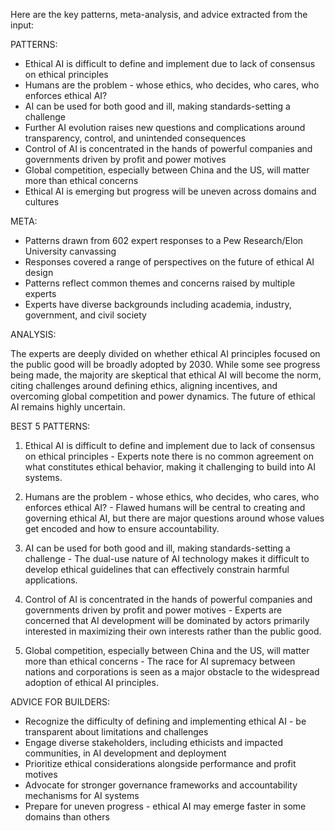 Here are the key patterns, meta-analysis, and advice extracted from the input:

PATTERNS:

- Ethical AI is difficult to define and implement due to lack of consensus on ethical principles
- Humans are the problem - whose ethics, who decides, who cares, who enforces ethical AI?
- AI can be used for both good and ill, making standards-setting a challenge
- Further AI evolution raises new questions and complications around transparency, control, and unintended consequences
- Control of AI is concentrated in the hands of powerful companies and governments driven by profit and power motives
- Global competition, especially between China and the US, will matter more than ethical concerns
- Ethical AI is emerging but progress will be uneven across domains and cultures

META:

- Patterns drawn from 602 expert responses to a Pew Research/Elon University canvassing
- Responses covered a range of perspectives on the future of ethical AI design
- Patterns reflect common themes and concerns raised by multiple experts
- Experts have diverse backgrounds including academia, industry, government, and civil society

ANALYSIS:

The experts are deeply divided on whether ethical AI principles focused on the public good will be broadly adopted by 2030. While some see progress being made, the majority are skeptical that ethical AI will become the norm, citing challenges around defining ethics, aligning incentives, and overcoming global competition and power dynamics. The future of ethical AI remains highly uncertain.

BEST 5 PATTERNS:

1. Ethical AI is difficult to define and implement due to lack of consensus on ethical principles - Experts note there is no common agreement on what constitutes ethical behavior, making it challenging to build into AI systems.

2. Humans are the problem - whose ethics, who decides, who cares, who enforces ethical AI? - Flawed humans will be central to creating and governing ethical AI, but there are major questions around whose values get encoded and how to ensure accountability.

3. AI can be used for both good and ill, making standards-setting a challenge - The dual-use nature of AI technology makes it difficult to develop ethical guidelines that can effectively constrain harmful applications.

4. Control of AI is concentrated in the hands of powerful companies and governments driven by profit and power motives - Experts are concerned that AI development will be dominated by actors primarily interested in maximizing their own interests rather than the public good.

5. Global competition, especially between China and the US, will matter more than ethical concerns - The race for AI supremacy between nations and corporations is seen as a major obstacle to the widespread adoption of ethical AI principles.

ADVICE FOR BUILDERS:

- Recognize the difficulty of defining and implementing ethical AI - be transparent about limitations and challenges
- Engage diverse stakeholders, including ethicists and impacted communities, in AI development and deployment
- Prioritize ethical considerations alongside performance and profit motives
- Advocate for stronger governance frameworks and accountability mechanisms for AI systems
- Prepare for uneven progress - ethical AI may emerge faster in some domains than others
